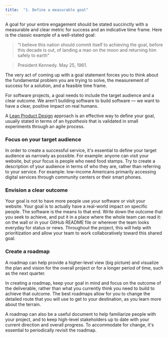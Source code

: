 ```yaml
---
title:  "1. Define a measurable goal"
---
```

A goal for your entire engagement should be stated succinctly with a measurable and clear metric for success and an indicative time frame. Here is the classic example of a well-stated goal:

>“I believe this nation should commit itself to achieving the goal, before this decade is out, of landing a man on the moon and returning him safely to earth”

>President Kennedy. May 25, 1961.

The very act of coming up with a goal statement forces you to think about the fundamental problem you are trying to solve, the measurement of success for a solution, and a feasible time frame.  

For software projects, a goal needs to include the target audience and a clear outcome.  We aren’t building software to build software — we want to have a clear, positive impact on real humans.

A [Lean Product Design](https://pages.18f.gov/lean-product-design) approach is an effective way to define your goal, usually stated in terms of an _hypothesis_ that is validated in small experiments through an agile process.

### Focus on your target audience
In order to create a successful service, it's essential to define your target audience as narrowly as possible. For example: anyone can visit your website, but your focus is people who need food stamps. Try to create a description of your audience in terms of who they are, rather than referring to your service. For example: low-income Americans primarily accessing digital services through community centers or their smart phones.

### Envision a clear outcome
Your goal is not to have more people use your software or visit your website. Your goal is to actually have a real-world impact on specific people. The software is the means to that end.  Write down the outcome that you seek to achieve, and put it in a place where the whole team can read it: on the wall or in your GitHub README file or wherever the team looks everyday for status or news. Throughout the project, this will help with prioritization and allow your team to work collaboratively toward this shared goal.

### Create a roadmap
A roadmap can help provide a higher-level view (big picture) and visualize the plan and vision for the overall project or for a longer period of time, such as the next quarter.

In creating a roadmap, keep your goal in mind and focus on the outcome of the deliverable, rather than what you currently think you need to build to achieve that outcome. The best roadmaps allow for you to change the detailed route that you will use to get to your destination, as you learn more about the terrain.

A roadmap can also be a useful document to help familiarize people with your project, and to keep high-level stakeholders up to date with your current direction and overall progress. To accommodate for change, it's essential to periodically revisit the roadmap.
